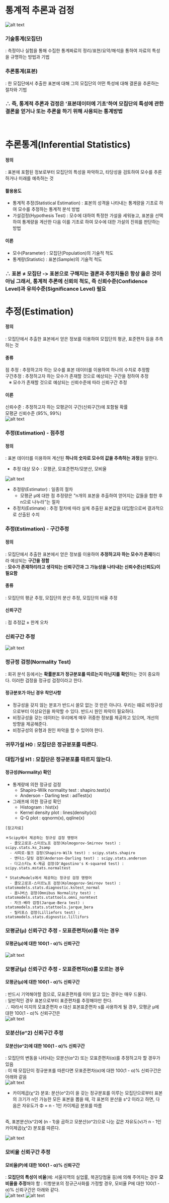 # 통계적 추론과 검정
![alt text](image.png)
### 기술통계(모집단)
: 측정이나 실험을 통해 수집한 통계짜료의 정리/표현/요약/해석을 통하여 자료의 특성을 규명하는 방법과 기법
### 추론통계(표본)
: 한 모집단에서 추출한 표본에 대해 그의 모집단의 어떤 특성에 대해 결론을 추론하는 절차와 기법

### ∴ 즉, 통계적 추론과 검정은 '표본데이터에 기초'하여 모집단의 특성에 관한 결론을 얻거나 또는 추론을 하기 위해 사용되는 통계방법

<br>

# 추론통계(Inferential Statistics)
#### 정의
: 표본에 포함된 정보로부터 모집단의 특성을 파악하고, 타당성을 검토하여 모수를 추론하거나 미래를 예측하는 것
#### 활용용도
- 통계적 추정(Statistical Estimation) : 표본의 성격을 나타내는 통계량을 기초로 하여 모수를 추정하는 통계적 분석 방법
- 가설검정(Hypothesis Test) : 모수에 대하여 특정한 가설을 세워놓고, 표본을 선택하여 통계량을 계산한 다음 이를 기초로 하여 모수에 대한 가설의 진위를 판단하는 방법
#### 이론
- 모수(Parameter) : 모집단(Population)의 기술적 척도
- 통계량(Statistic) : 표본(Sample)의 기술적 척도

### ∴ 표본 ≠ 모집단 -> 표본으로 구해지는 결론과 추정치들은 항상 옳은 것이 아님 그래서, 통계적 추론에 신뢰의 척도, 즉 신뢰수준(Confidence Level)과 유의수준(Significance Level) 필요

# 추정(Estimation)
#### 정의
: 모집단에서 추출한 표본에서 얻은 정보를 이용하여 모집단의 평균, 표준편차 등을 추측하는 것
#### 종류
점 추정 : 추정하고자 하는 모수를 표본 데이터를 이용하여 하나의 수치로 추정함<br>
구간추정 : 추정하고자 하는 모수가 존재할 것으로 예상되는 구간을 정하여 추정<br>
&nbsp;&nbsp;&nbsp;※ 모수가 존재할 것으로 예상되는 신뢰수준에 따라 신뢰구간 추정
#### 이론
신뢰수준 : 추정하고자 하는 모평균이 구간(신뢰구간)에 포함될 확률<br>
모평균 신뢰수준 (95%, 99%)<br>
![alt text](image-1.png)

### 추정(Estimation) - 점추정
#### 정의
: 표본 데이터를 이용하여 계산된 **하나의 숫자로 모수의 값을 추측하는 과정**을 말한다.
- 추정 대상 모수 : 모평균, 모표준편차/모분산, 모비율

![alt text](image-2.png)

- 추정량(Estimator) : 일종의 절차
  - 모평균 μ에 대한 점 추정량은 "n개의 표본을 추출하여 얻어지는 값들을 합한 후 n으로 나누라"는 절차
- 추정치(Estimate) : 추정 절차에 따라 실제 추출된 표본값을 대입함으로써 결과적으로 산출된 수치

### 추정(Estimation) - 구간추정
#### 정의
: 모집단에서 추출한 표본에서 얻은 정보를 이용하여 **추정하고자 하는 모수가 존재**하리라 예상되는 **구간을 정함**<br>
: **모수가 존재하리라고 생각되는 신뢰구간과 그 가능성을 나타내는 신뢰수준(신뢰도)이 필요함**
#### 종류
: 모집단의 평균 추정, 모집단의 분산 추정, 모집단의 비율 추정
#### 신뢰구간
: 점 추정값 ± 한계 오차

### 신뢰구간 추정
![alt text](image-3.png)

### 정규정 검정(Normality Test)
: 회귀 분석 등에서는 **확률분포가 정규분포를 따르는지 아닌지를 확인**하는 것이 중요하다. 이러한 검정을 정규성 검정이라고 한다.
#### 정규분포가 아닌 경우 착안사항
- 정규성을 갖지 않는 분포가 반드시 쓸모 없는 것 만은 아니다. 우리는 떄로 비정규성으로부터 이상요인을 파악할 수 있다. 반드시 원인 파악이 필요하다.
- 비정규성을 갖는 데이터는 우리에게 매우 귀중한 정보를 제공하고 있으며, 개선의 방향을 제공해준다.
- 비정규성의 유형과 원인 파악을 할 수 있어야 한다.

### 귀무가설 H0 : 모집단은 정규분포를 따른다.
### 대립가설 H1 : 모집단은 정규분포를 따르지 않는다.

#### 정규성(Normality) 확인
- 통계량에 의한 정규성 검정
  - Shapiro-Wilk normality test : shapiro.test(x)
  - Anderson - Darling test : adTest(x)
- 그래프에 의한 정규성 확인
  - Histogram : hist(x)
  - Kernel density plot : lines(density(x))
  - Q-Q plot : qqnorm(x), qqline(x)

```
[참고자료]

＊Scipy에서 제공하는 정규성 검정 명령어
  - 콜모고로프-스미르노프 검정(Kolmogorov-Smirnov test) : scipy.stats.ks_2samp
  - 샤피로-윌크 검정(Shapiro-Wilk test) : scipy.stats.shapiro
  - 앤더스-달링 검정(Anderson-Darling test) : scipy.stats.anderson
  - 다고스티노 K-제곱 검정(D'Agostino's K-squared test) : scipy.stats.mstats.normaltest

* StatsModels에서 제공하는 정규성 검정 명령어
  - 콜모고로프-스미르노프 검정(Kolmogorov-Smirnov test) : statsmodels.stats.diagnostic.kstest_normal
  - 옴니버스 검정(Omnibus Normality test) : statsmodels.stats.stattools.omni_normtest
  - 자크-베라 검정(Jarque-Bera test) : statsmodels.stats.stattools.jarque_bera
  - 릴리포스 검정(Lilliefors test) : statsmodels.stats.dignostic.lillifors
```

### 모평균(μ) 신뢰구간 추정 - 모표준편차(σ)를 아는 경우
#### 모평균(μ)에 대한 100(1 - α)% 신뢰구간
![alt text](image-4.png)

### 모평균(μ) 신뢰구간 추정 - 모표준편차(σ)를 모르는 경우
#### 모평균(μ)에 대한 100(1 - α)% 신뢰구간
: 반드시 기억해야할 점으로, 모표준편차를 이미 알고 있는 경우는 매우 드물다.<br>
: 일반적인 경우 표본으로부터 표준편차를 추정해야만 한다.<br>
∴ 따라서 미지의 모표준편차 σ 대신 표본표준편차 s를 사용하게 될 경우, 모평균 μ에 대한 100(1 - α)% 신뢰구간은<br>
![alt text](image-5.png)

### 모분산(σ^2) 신뢰구간 추정
#### 모분산(σ^2)에 대한 100(1 - α)% 신뢰구간
: 모집단의 변동을 나타내는 모분산(α^2) 또는 모표준편차(α)를 추정하고자 할 경우가 있음<br>
: 이 때 모집단이 정규분포를 따른다면 모표준편차(α)에 대한 100(1 - α)% 신뢰구간은 아래와 같음<br>
![alt text](image-6.png)

- 카이제곱(χ^2) 분포: 분산(σ^2)이 을 갖는 정규분포를 이루는 모집단으로부터 표본의 크기가 n인 가능한 모든 표본을 뽑을 때, 각 표본의 분산을 s^2 이라고 하면, 다음은 자유도가 Φ = n - 1인 카이제곱 분포를 따름<br>
<br>
즉, 표본분산(s^2)에 (n - 1)을 곱하고 모분산(σ^2)으로 나눈 값은 자유도(v)가 n - 1인 카이제곱(χ^2) 분포를 따른다.

  ![alt text](image-11.png)

### 모비율 신뢰구간 추정
#### 모비율(P)에 대한 100(1 - α)% 신뢰구간
: **모집단의 특성이 비율**(에: 서울지역의 실업률, 복권당첨율 등)에 의해 주어지는 경우 **모비율을 추정**해야 함
: 이항분포의 정규근사화를 가정할 경우, 모비율 P에 대한 100(1 - α)% 신뢰구간은 아래와 같다.<br>
![alt text](image-8.png)
![alt text](image-9.png)